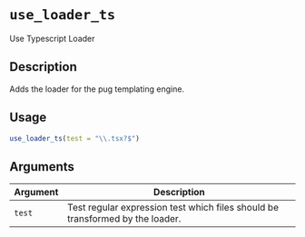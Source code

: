 # `use_loader_ts`

Use Typescript Loader


## Description

Adds the loader for the pug templating engine.


## Usage

```r
use_loader_ts(test = "\\.tsx?$")
```


## Arguments

Argument      |Description
------------- |----------------
`test`     |     Test regular expression test which files should be transformed by the loader.


